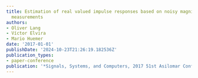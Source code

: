 ```yaml
---
title: Estimation of real valued impulse responses based on noisy magnitude and phase
  measurements
authors:
- Oliver Lang
- Víctor Elvira
- Mario Huemer
date: '2017-01-01'
publishDate: '2024-10-23T21:26:19.182536Z'
publication_types:
- paper-conference
publication: '*Signals, Systems, and Computers, 2017 51st Asilomar Conference on*'
---
```

